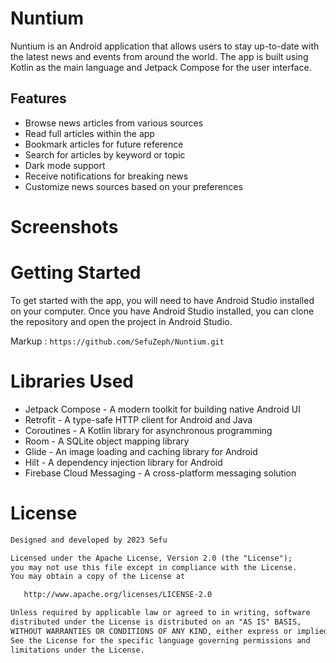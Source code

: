 # Nuntium
Nuntium is an Android application that allows users to stay up-to-date with the latest news and events from around the world. The app is built using Kotlin as the main language and Jetpack Compose for the user interface.

## Features
* Browse news articles from various sources
* Read full articles within the app
* Bookmark articles for future reference
* Search for articles by keyword or topic
* Dark mode support
* Receive notifications for breaking news
* Customize news sources based on your preferences

# Screenshots

# Getting Started

To get started with the app, you will need to have Android Studio installed on your computer. Once you have Android Studio installed, you can clone the repository and open the project in Android Studio.

Markup :  `https://github.com/SefuZeph/Nuntium.git`

# Libraries Used

* Jetpack Compose - A modern toolkit for building native Android UI
* Retrofit - A type-safe HTTP client for Android and Java
* Coroutines - A Kotlin library for asynchronous programming
* Room - A SQLite object mapping library
* Glide - An image loading and caching library for Android
* Hilt - A dependency injection library for Android
* Firebase Cloud Messaging - A cross-platform messaging solution
 

# License
```xml
Designed and developed by 2023 Sefu

Licensed under the Apache License, Version 2.0 (the "License");
you may not use this file except in compliance with the License.
You may obtain a copy of the License at

   http://www.apache.org/licenses/LICENSE-2.0

Unless required by applicable law or agreed to in writing, software
distributed under the License is distributed on an "AS IS" BASIS,
WITHOUT WARRANTIES OR CONDITIONS OF ANY KIND, either express or implied.
See the License for the specific language governing permissions and
limitations under the License.
```

